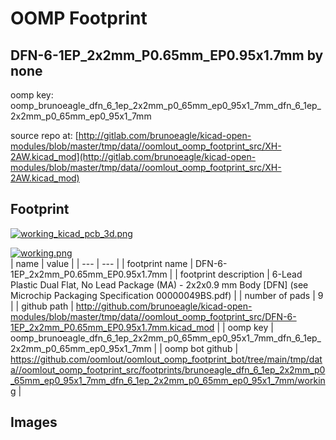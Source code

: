 # OOMP Footprint  
## DFN-6-1EP_2x2mm_P0.65mm_EP0.95x1.7mm  by none  
  
oomp key: oomp_brunoeagle_dfn_6_1ep_2x2mm_p0_65mm_ep0_95x1_7mm_dfn_6_1ep_2x2mm_p0_65mm_ep0_95x1_7mm  
  
source repo at: [http://gitlab.com/brunoeagle/kicad-open-modules/blob/master/tmp/data//oomlout_oomp_footprint_src/XH-2AW.kicad_mod](http://gitlab.com/brunoeagle/kicad-open-modules/blob/master/tmp/data//oomlout_oomp_footprint_src/XH-2AW.kicad_mod)  
## Footprint  
  
[![working_kicad_pcb_3d.png](working_kicad_pcb_3d_600.png)](working_kicad_pcb_3d.png)  
  
[![working.png](working_600.png)](working.png)  
| name | value | 
| --- | --- | 
| footprint name | DFN-6-1EP_2x2mm_P0.65mm_EP0.95x1.7mm | 
| footprint description | 6-Lead Plastic Dual Flat, No Lead Package (MA) - 2x2x0.9 mm Body [DFN] (see Microchip Packaging Specification 00000049BS.pdf) | 
| number of pads | 9 | 
| github path | http://github.com/brunoeagle/kicad-open-modules/blob/master/tmp/data//oomlout_oomp_footprint_src/DFN-6-1EP_2x2mm_P0.65mm_EP0.95x1.7mm.kicad_mod | 
| oomp key | oomp_brunoeagle_dfn_6_1ep_2x2mm_p0_65mm_ep0_95x1_7mm_dfn_6_1ep_2x2mm_p0_65mm_ep0_95x1_7mm | 
| oomp bot github | https://github.com/oomlout/oomlout_oomp_footprint_bot/tree/main/tmp/data//oomlout_oomp_footprint_src/footprints/brunoeagle_dfn_6_1ep_2x2mm_p0_65mm_ep0_95x1_7mm_dfn_6_1ep_2x2mm_p0_65mm_ep0_95x1_7mm/working | 
## Images  
